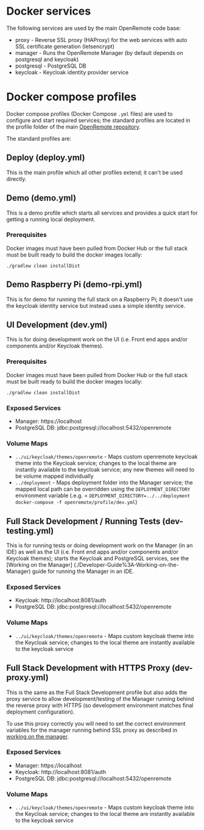 # Docker services
The following services are used by the main OpenRemote code base:

* proxy - Reverse SSL proxy (HAProxy) for the web services with auto SSL certificate generation (letsencrypt)
* manager - Runs the OpenRemote Manager (by default depends on postgresql and keycloak)
* postgresql - PostgreSQL DB
* keycloak - Keycloak identity provider service

# Docker compose profiles
Docker compose profiles (Docker Compose `.yml` files) are used to configure and start required services; the standard profiles are located in the profile folder of the main [OpenRemote repository](https://github.com/openremote/openremote/tree/master/profile).

The standard profiles are:

## Deploy (deploy.yml)
This is the main profile which all other profiles extend; it can't be used directly.

## Demo (demo.yml)
This is a demo profile which starts all services and provides a quick start for getting a running local deployment.

### Prerequisites
Docker images must have been pulled from Docker Hub or the full stack must be built ready to build the docker images locally:
```
./gradlew clean installDist
```

## Demo Raspberry Pi (demo-rpi.yml)
This is for demo for running the full stack on a Raspberry Pi; it doesn't use the keycloak identity service but instead uses a simple identity service.

## UI Development (dev.yml)
This is for doing development work on the UI (i.e. Front end apps and/or components and/or Keycloak themes).

### Prerequisites
Docker images must have been pulled from Docker Hub or the full stack must be built ready to build the docker images locally:
```
./gradlew clean installDist
```

### Exposed Services
* Manager: https://localhost
* PostgreSQL DB: jdbc:postgresql://localhost:5432/openremote

### Volume Maps
* `../ui/keycloak/themes/openremote` - Maps custom openremote keycloak theme into the Keycloak service; changes to the local theme are instantly available to the keycloak service; any new themes will need to be volume mapped individually
* `../deployment` - Maps deployment folder into the Manager service; the mapped local path can be overridden using the `DEPLOYMENT_DIRECTORY` environment variable (.e.g. = `DEPLOYMENT_DIRECTORY=../../deployment docker-compose -f openremote/profile/dev.yml`)

## Full Stack Development / Running Tests (dev-testing.yml)
This is for running tests or doing development work on the Manager (in an IDE) as well as the UI (i.e. Front end apps and/or components and/or Keycloak themes); starts the Keycloak and PostgreSQL services, see the [Working on the Manager] (./Developer-Guide%3A-Working-on-the-Manager) guide for running the Manager in an IDE.

### Exposed Services
* Keycloak: http://localhost:8081/auth
* PostgreSQL DB: jdbc:postgresql://localhost:5432/openremote

### Volume Maps
* `../ui/keycloak/themes/openremote` - Maps custom keycloak theme into the Keycloak service; changes to the local theme are instantly available to the keycloak service

## Full Stack Development with HTTPS Proxy (dev-proxy.yml)
This is the same as the Full Stack Development profile but also adds the proxy service to allow development/testing of the Manager running behind the reverse proxy with HTTPS (so development environment matches final deployment configuration).

To use this proxy correctly you will need to set the correct environment variables for the manager running behind SSL proxy as described in [working on the manager](./Developer-Guide%3A-Working-on-the-Manager).

### Exposed Services
* Manager: https://localhost
* Keycloak: http://localhost:8081/auth
* PostgreSQL DB: jdbc:postgresql://localhost:5432/openremote

### Volume Maps
* `../ui/keycloak/themes/openremote` - Maps custom keycloak theme into the Keycloak service; changes to the local theme are instantly available to the keycloak service